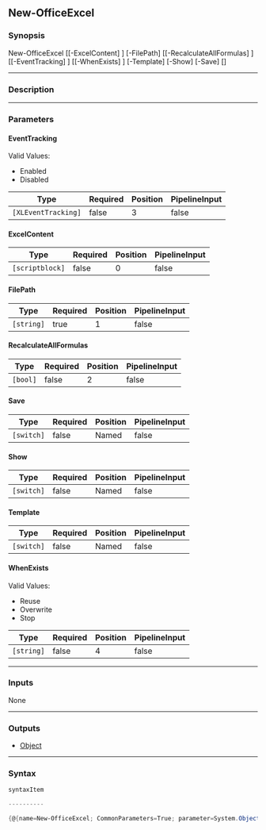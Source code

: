 New-OfficeExcel
---------------




### Synopsis

New-OfficeExcel [[-ExcelContent] <scriptblock>] [-FilePath] <string> [[-RecalculateAllFormulas] <bool>] [[-EventTracking] <XLEventTracking>] [[-WhenExists] <string>] [-Template] [-Show] [-Save] [<CommonParameters>]




---


### Description


---


### Parameters
#### **EventTracking**

Valid Values:

* Enabled
* Disabled






|Type               |Required|Position|PipelineInput|
|-------------------|--------|--------|-------------|
|`[XLEventTracking]`|false   |3       |false        |



#### **ExcelContent**




|Type           |Required|Position|PipelineInput|
|---------------|--------|--------|-------------|
|`[scriptblock]`|false   |0       |false        |



#### **FilePath**




|Type      |Required|Position|PipelineInput|
|----------|--------|--------|-------------|
|`[string]`|true    |1       |false        |



#### **RecalculateAllFormulas**




|Type    |Required|Position|PipelineInput|
|--------|--------|--------|-------------|
|`[bool]`|false   |2       |false        |



#### **Save**




|Type      |Required|Position|PipelineInput|
|----------|--------|--------|-------------|
|`[switch]`|false   |Named   |false        |



#### **Show**




|Type      |Required|Position|PipelineInput|
|----------|--------|--------|-------------|
|`[switch]`|false   |Named   |false        |



#### **Template**




|Type      |Required|Position|PipelineInput|
|----------|--------|--------|-------------|
|`[switch]`|false   |Named   |false        |



#### **WhenExists**

Valid Values:

* Reuse
* Overwrite
* Stop






|Type      |Required|Position|PipelineInput|
|----------|--------|--------|-------------|
|`[string]`|false   |4       |false        |





---


### Inputs
None




---


### Outputs
* [Object](https://learn.microsoft.com/en-us/dotnet/api/System.Object)






---


### Syntax
```PowerShell
syntaxItem
```
```PowerShell
----------
```
```PowerShell
{@{name=New-OfficeExcel; CommonParameters=True; parameter=System.Object[]}}
```

